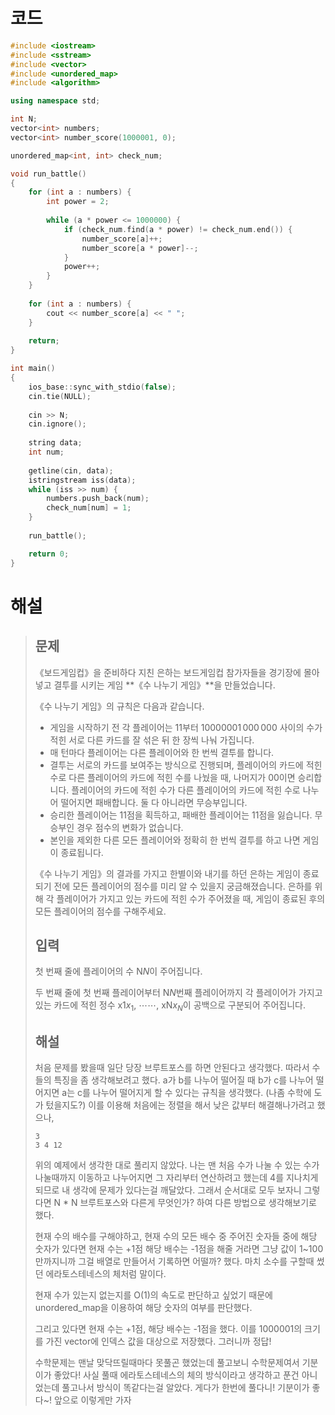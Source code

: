# 코드

```c++
#include <iostream>
#include <sstream>
#include <vector>
#include <unordered_map>
#include <algorithm>

using namespace std;

int N;
vector<int> numbers;
vector<int> number_score(1000001, 0);

unordered_map<int, int> check_num;

void run_battle()
{
    for (int a : numbers) {
        int power = 2;
        
        while (a * power <= 1000000) {
            if (check_num.find(a * power) != check_num.end()) {
                number_score[a]++;
                number_score[a * power]--;
            }
            power++;
        }
    }
    
    for (int a : numbers) {
        cout << number_score[a] << " ";
    }
    
    return;
}

int main()
{
    ios_base::sync_with_stdio(false);
    cin.tie(NULL);
    
    cin >> N;
    cin.ignore();
    
    string data;
    int num;
    
    getline(cin, data);
    istringstream iss(data);
    while (iss >> num) {
        numbers.push_back(num);
        check_num[num] = 1;
    }
    
    run_battle();

    return 0;
}

```



# 해설

> ## 문제
>
> 《보드게임컵》을 준비하다 지친 은하는 보드게임컵 참가자들을 경기장에 몰아넣고 결투를 시키는 게임 **《수 나누기 게임》**을 만들었습니다.
>
> 《수 나누기 게임》의 규칙은 다음과 같습니다.
>
> - 게임을 시작하기 전 각 플레이어는 1$1$부터 1000000$1\,000\,000$ 사이의 수가 적힌 서로 다른 카드를 잘 섞은 뒤 한 장씩 나눠 가집니다.
> - 매 턴마다 플레이어는 다른 플레이어와 한 번씩 결투를 합니다.
> - 결투는 서로의 카드를 보여주는 방식으로 진행되며, 플레이어의 카드에 적힌 수로 다른 플레이어의 카드에 적힌 수를 나눴을 때, 나머지가 0$0$이면 승리합니다. 플레이어의 카드에 적힌 수가 다른 플레이어의 카드에 적힌 수로 나누어 떨어지면 패배합니다. 둘 다 아니라면 무승부입니다.
> - 승리한 플레이어는 1$1$점을 획득하고, 패배한 플레이어는 1$1$점을 잃습니다. 무승부인 경우 점수의 변화가 없습니다.
> - 본인을 제외한 다른 모든 플레이어와 정확히 한 번씩 결투를 하고 나면 게임이 종료됩니다.
>
> 《수 나누기 게임》의 결과를 가지고 한별이와 내기를 하던 은하는 게임이 종료되기 전에 모든 플레이어의 점수를 미리 알 수 있을지 궁금해졌습니다. 은하를 위해 각 플레이어가 가지고 있는 카드에 적힌 수가 주어졌을 때, 게임이 종료된 후의 모든 플레이어의 점수를 구해주세요.
>
> ## 입력
>
> 첫 번째 줄에 플레이어의 수 N$N$이 주어집니다.
>
> 두 번째 줄에 첫 번째 플레이어부터 N$N$번째 플레이어까지 각 플레이어가 가지고 있는 카드에 적힌 정수 x1$x_{1}$, ⋯$\cdots$, xN$x_{N}$이 공백으로 구분되어 주어집니다.
>
> ## 해설
>
> 처음 문제를 봤을때 일단 당장 브루트포스를 하면 안된다고 생각했다. 따라서 수들의 특징을 좀 생각해보려고 했다.  a가 b를 나누어 떨어질 때 b가 c를 나누어 떨어지면 a는 c를 나누어 떨어지게 할 수 있다는 규칙을 생각했다. (나좀 수학에 도가 텄을지도?) 이를 이용해 처음에는 정렬을 해서 낮은 값부터 해결해나가려고 했으나,
>
> ```
> 3
> 3 4 12
> ```
>
> 위의 예제에서 생각한 대로 풀리지 않았다. 나는 맨 처음 수가 나눌 수 있는 수가 나눌때까지 이동하고 나누어지면 그 자리부터 연산하려고 했는데 4를 지나치게 되므로 내 생각에 문제가 있다는걸 깨달았다. 그래서 순서대로 모두 보자니 그렇다면 N * N 브루트포스와 다른게 무엇인가? 하여 다른 방법으로 생각해보기로 했다.
>
> 현재 수의 배수를 구해야하고, 현재 수의 모든 배수 중 주어진 숫자들 중에 해당 숫자가 있다면 현재 수는 +1점 해당 배수는 -1점을 해줄 거라면 그냥 값이 1~100만까지니까 그걸 배열로 만들어서 기록하면 어떨까? 했다. 마치 소수를 구할때 썼던 에라토스테네스의 체처럼 말이다.
>
> 현재 수가 있는지 없는지를 O(1)의 속도로 판단하고 싶었기 때문에 unordered_map을 이용하여 해당 숫자의 여부를 판단했다.
>
> 그리고 있다면 현재 수는 +1점, 해당 배수는 -1점을 했다. 이를 1000001의 크기를 가진 vector에 인덱스 값을 대상으로 저장했다. 그러니까 정답!
>
> 수학문제는 맨날 맞닥뜨릴때마다 못풀곤 했었는데 풀고보니 수학문제여서 기분이가 좋았다! 사실 풀때 에라토스테네스의 체의 방식이라고 생각하고 푼건 아니었는데 풀고나서 방식이 똑같다는걸 알았다. 게다가 한번에 풀다니! 기분이가 좋다~! 앞으로 이렇게만 가자 
